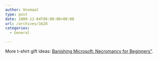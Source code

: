 ```yaml
---
author: Unxmaal
type: post
date: 2000-12-04T00:00:00+00:00
url: /archives/1628
categories:
  - General

---
```

More t-shirt gift ideas: [Banishing Microsoft: Necromancy for Beginners&#8221;][1].

 [1]: http://warlock.blackops.org/~msk/T/